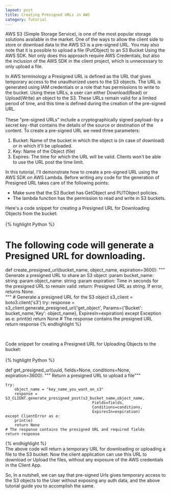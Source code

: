 ```yaml
---
layout: post
title: Creating Presigned URLs in AWS
category: Tutorial
---
```



 AWS S3 (Simple Storage Service), is one of the most popular storage solutions available in the market. One of the ways to allow the client side to store or download data to the AWS S3 is a pre-signed URL. You may also note that it is possible to upload a file (PutObject) to an S3 Bucket Using the AWS SDK. Not only does this approach require AWS Credentials, but also the inclusion of the AWS SDK in the client project, which is unnecessary to only upload a file. 

In AWS terminology a Presigned URL is defined as the URL that gives temporary access to the unauthorized users to the S3 objects. The URL is generated using IAM credentials or a role that has permissions to write to the bucket. Using these URLs, a user can either Download(Read) or Upload(Write) an object to the S3. These URLs remain valid for a limited period of time, and this time is defined during the creation of the pre-signed URL.
<br>
<br>
These "pre-signed URLs" include a cryptographically signed payload - by a secret key - that contains the details of the source or destination of the content.
To create a pre-signed URL we need three parameters:
1. Bucket: Name of the bucket in which the object is (in case of download) or in which it'll be uploaded.
1. Key: Name of the Object (file)
1. Expires: The time for which the URL will be valid. Clients won't be able to use the URL post the time limit.

In this tutorial, I'll demonstrate how to create a pre-signed URL using the AWS SDK on AWS Lambda. Before writing any code for the generation of Presigned URL takes care of the following points:
* Make sure that the S3 Bucket has GetObject and PUTObject policies.
* The lambda function has the permission to read and write in S3 buckets.

Here's a code snippet for creating a Presigned URL for Downloading Objects from the bucket:
<br>
<br>
{% highlight Python %}
# The following code will generate a Presigned URL for downloading.
def create_presigned_url(bucket_name, object_name, expiration=3600):
    """
    Generate a presigned URL to share an S3 object
    :param bucket_name: string
    :param object_name: string
    :param expiration: Time in seconds for the presigned URL to remain valid
    :return: Presigned URL as string. If error, returns None.   
    """
    # Generate a presigned URL for the S3 object
    s3_client = boto3.client('s3')
    try:
        response = s3_client.generate_presigned_url('get_object',
                              Params={'Bucket': bucket_name,'Key': object_name},
                              ExpiresIn=expiration)
    except Exception as e:
        print(e)
        return None
    # The response contains the presigned URL
    return response
{% endhighlight %}

<br>

Code snippet for creating a Presigned URL for Uploading Objects to the bucket:
<br>
<br>
{% highlight Python %}

def get_presigned_url(uuid,
            fields=None, conditions=None, expiration=3600):
    """ Return a presigned URL to upload a file"""

    try:
        object_name = "key_name_you_want_on_s3"
        response = S3_CLIENT.generate_presigned_post(s3_bucket_name,object_name,
                                          Fields=fields,
                                          Conditions=conditions,
                                          ExpiresIn=expiration)
    except ClientError as e:
        print(e)
        return None
    # The response contains the presigned URL and required fields
    return response

{% endhighlight %}
<br>
The above code will return a temporary URL for downloading or uploading a file to the S3 bucket. Now the client application can use this URL to download or Upload the files, without any exposure of the AWS credentials in the Client App.


So, In a nutshell, we can say that pre-signed Urls gives temporary access to the S3 objects to the User without exposing any auth data, and the above tutorial guide you to accomplish the same.
